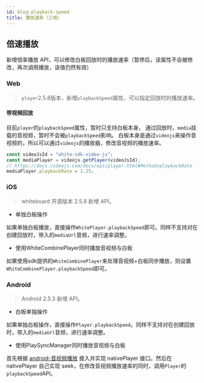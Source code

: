 ```yaml
---
id: blog-playback-speed
title: 播放速率（三端）
---
```


## 倍速播放

新增倍率播放 API，可以修改白板回放时的播放速率（暂停后，该属性不会被修改，再次调用播放，该值仍然有效）

### Web

>`player`2.5.8版本，新增`playbackSpeed`属性，可以指定回放时的播放速率。

#### 带视频回放

目前`player`的`playbackSpeed`属性，暂时只支持白板本身。
通过回放时，`media`挂载的音视频，暂时不会被`playbackSpeed`影响。
白板本身是通过`videojs`来操作音视频的，所以可以通过`videojs`的播放器，修改音视频的播放速率。

```js
const videoJsId = "white-sdk-video-js";
const mediaPlayer = videojs.getPlayer(videoJsId);
// https://docs.videojs.com/docs/api/player.html#MethodsplaybackRate
mediaPlayer.playbackRate = 1.25;
```

### iOS

>whiteboard 开源版本 2.5.8 新增 API。

* 单独白板操作

如果单独白板播放，直接操作`WhitePlayer.playbackSpeed`即可。同样不支持对在创建回放时，带入的`mediaUrl`音频，进行速率调整。

* 使用WhiteCombinePlayer同时播放音视频与白板

如果使用sdk提供的`WhiteCombinePlayer`来处理音视频+白板同步播放，则设置`WhiteCombinePlayer.playbackSpeed`即可。

### Android

>Android 2.5.3 新增 API。

* 白板单独操作

如果单独白板操作，直接操作`Player.playbackSpeed`。同样不支持对在创建回放时，带入的`mediaUrl`音频，进行速率调整。

* 使用PlaySyncManager同时播放音视频与白板

首先根据 [android-音视频播放](/docs/android/guides/replay.md#视频支持) 接入并实现 nativePlayer 接口。然后在 nativePlayer 自己实现 seek，在修改音视频播放速率的同时，调用`Player`的`playbackSpeed`API。
